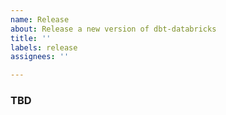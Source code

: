 ```yaml
---
name: Release
about: Release a new version of dbt-databricks
title: ''
labels: release
assignees: ''

---
```


### TBD